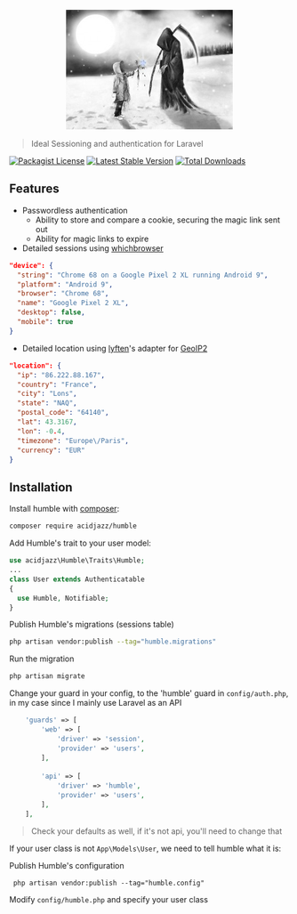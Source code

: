 <p align="center">
  <img src="https://github.com/acidjazz/humble/raw/master/logo.jpg"/>
</p>

> Ideal Sessioning and authentication for Laravel

[![Packagist License](https://poser.pugx.org/acidjazz/humble/license.png)](https://choosealicense.com/licenses/apache-2.0/)
[![Latest Stable Version](https://poser.pugx.org/acidjazz/humble/version.png)](https://packagist.org/packages/acidjazz/humble)
[![Total Downloads](https://poser.pugx.org/acidjazz/humble/d/total.png)](https://packagist.org/packages/acidjazz/humble)

## Features
* Passwordless authentication
  * Ability to store and compare a cookie, securing the magic link sent out
  * Ability for magic links to expire
* Detailed sessions using [whichbrowser](https://github.com/WhichBrowser/Parser-PHP)

```json
"device": {
  "string": "Chrome 68 on a Google Pixel 2 XL running Android 9",
  "platform": "Android 9",
  "browser": "Chrome 68",
  "name": "Google Pixel 2 XL",
  "desktop": false,
  "mobile": true
}
```

* Detailed location using [lyften](https://github.com/Torann/laravel-geoip)'s adapter for [GeoIP2](https://github.com/maxmind/GeoIP2-php)

```json
"location": {
  "ip": "86.222.88.167",
  "country": "France",
  "city": "Lons",
  "state": "NAQ",
  "postal_code": "64140",
  "lat": 43.3167,
  "lon": -0.4,
  "timezone": "Europe\/Paris",
  "currency": "EUR"
}
```

## Installation

Install humble with [composer](https://getcomposer.org/doc/00-intro.md):
```bash
composer require acidjazz/humble
```

Add Humble's trait to your user model:

```php
use acidjazz\Humble\Traits\Humble;
...
class User extends Authenticatable
{
  use Humble, Notifiable;
}
```

Publish Humble's migrations (sessions table)
```bash
php artisan vendor:publish --tag="humble.migrations"
```

Run the migration
```bash
php artisan migrate
```

Change your guard in your config, to the 'humble' guard in `config/auth.php`, in my case since I mainly use Laravel as an API
```php
    'guards' => [
        'web' => [
            'driver' => 'session',
            'provider' => 'users',
        ],

        'api' => [
            'driver' => 'humble',
            'provider' => 'users',
        ],
    ],
```
> Check your defaults as well, if it's not api, you'll need to change that

If your user class is not `App\Models\User`, we need to tell humble what it is:

Publish Humble's configuration
```
 php artisan vendor:publish --tag="humble.config"
```
Modify `config/humble.php` and specify your user class


